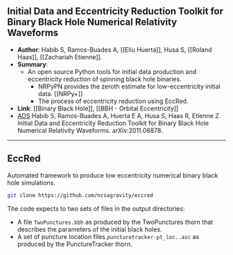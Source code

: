 ## Initial Data and Eccentricity Reduction Toolkit for Binary Black Hole Numerical Relativity Waveforms

- **Author**: Habib S, Ramos-Buades A, [[Eliu Huerta]], Husa S, [[Roland Haas]], [[Zachariah Etienne]].
- **Summary**:
	- An open source Python tools for initial data production and eccentricity reduction of spinning black hole binaries.
		- NRPyPN provides the zeroth estimate for low-eccentricity initial data. [[NRPy+]]
		- The process of eccentricity reduction using EccRed.
- **Link**: [[Binary Black Hole]], [[BBH - Orbital Eccentricity]]
- [ADS](https://ui.adsabs.harvard.edu/abs/2020arXiv201108878H) Habib S, Ramos-Buades A, Huerta E A, Husa S, Haas R, Etienne Z. Initial Data and Eccentricity Reduction Toolkit for Binary Black Hole Numerical Relativity Waveforms. arXiv:2011.08878.

___

## EccRed

Automated framework to produce low eccentricity numerical binary black hole simulations.

```bash
git clone https://github.com/ncsagravity/eccred
```

The code expects to two sets of files in the output directories:
- A file `TwoPunctures.bbh` as produced by the TwoPunctures thorn that describes the parameters of the initial black holes.
- A set of puncture location files `puncturetracker-pt_loc..asc` as produced by the PunctureTracker thorn.